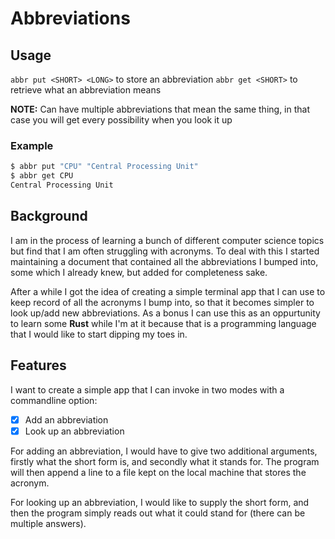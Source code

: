 # Abbreviations

## Usage
`abbr put <SHORT> <LONG>` to store an abbreviation
`abbr get <SHORT>` to retrieve what an abbreviation means

**NOTE:** Can have multiple abbreviations that mean the same thing, in that case
you will get every possibility when you look it up
### Example
```sh
$ abbr put "CPU" "Central Processing Unit"
$ abbr get CPU
Central Processing Unit
```

## Background
I am in the process of learning a bunch of different computer science topics
but find that I am often struggling with acronyms. To deal with this I started
maintaining a document that contained all the abbreviations I bumped into, some
which I already knew, but added for completeness sake.

After a while I got the idea of creating a simple terminal app that I can use
to keep record of all the acronyms I bump into, so that it becomes simpler to
look up/add new abbreviations. As a bonus I can use this as an oppurtunity to
learn some **Rust** while I'm at it because that is a programming language that
I would like to start dipping my toes in.

## Features
I want to create a simple app that I can invoke in two modes with a commandline option:

- [x] Add an abbreviation
- [x] Look up an abbreviation

For adding an abbreviation, I would have to give two additional arguments, firstly
what the short form is, and secondly what it stands for. The program will then append
a line to a file kept on the local machine that stores the acronym.

For looking up an abbreviation, I would like to supply the short form, and then
the program simply reads out what it could stand for (there can be multiple answers).

